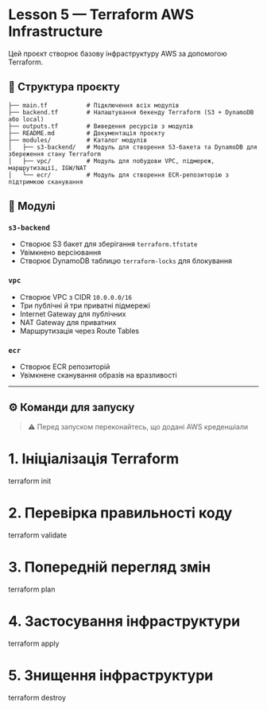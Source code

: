 # Lesson 5 — Terraform AWS Infrastructure

Цей проєкт створює базову інфраструктуру AWS за допомогою Terraform.

## 📁 Структура проєкту

```
├── main.tf           # Підключення всіх модулів
├── backend.tf        # Налаштування бекенду Terraform (S3 + DynamoDB або local)
├── outputs.tf        # Виведення ресурсів з модулів
├── README.md         # Документація проєкту
├── modules/          # Каталог модулів
│   ├── s3-backend/   # Модуль для створення S3-бакета та DynamoDB для збереження стану Terraform
│   ├── vpc/          # Модуль для побудови VPC, підмереж, маршрутизації, IGW/NAT
│   └── ecr/          # Модуль для створення ECR-репозиторію з підтримкою сканування
```

## 🧱 Модулі

### `s3-backend`
- Створює S3 бакет для зберігання `terraform.tfstate`
- Увімкнено версіювання
- Створює DynamoDB таблицю `terraform-locks` для блокування

### `vpc`
- Створює VPC з CIDR `10.0.0.0/16`
- Три публічні й три приватні підмережі
- Internet Gateway для публічних
- NAT Gateway для приватних
- Маршрутизація через Route Tables

### `ecr`
- Створює ECR репозиторій
- Увімкнене сканування образів на вразливості

---

## ⚙️ Команди для запуску

> ⚠️ Перед запуском переконайтесь, що додані AWS креденшіали

# 1. Ініціалізація Terraform
terraform init

# 2. Перевірка правильності коду
terraform validate

# 3. Попередній перегляд змін
terraform plan

# 4. Застосування інфраструктури
terraform apply

# 5. Знищення інфраструктури
terraform destroy
